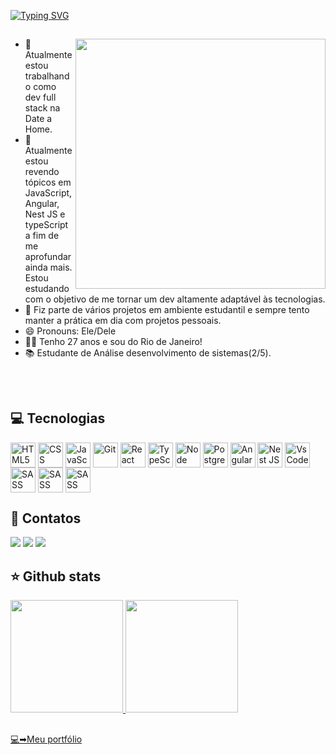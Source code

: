 [![Typing SVG](https://readme-typing-svg.herokuapp.com/?color=F1F9F2&size=35&left=true&vCenter=true&width=1000&lines=Olá!+Meu+nome+é+João+Teixeira!;Desenvolvedor+front+end!;Este+é+o+meu+GitHub!;Seja+bem-vindo(a)!+:%29)](https://git.io/typing-svg)

##

<img  align="right" src="https://cdni.iconscout.com/illustration/premium/thumb/programmer-doing-programming-3454631-2918520.png"  background="transparent" height="400" width="400"/>

- 🎯 Atualmente estou trabalhando como dev full stack na Date a Home.
- 🌱 Atualmente estou revendo tópicos em JavaScript, Angular, Nest JS e typeScript a fim de me aprofundar ainda mais. Estou estudando com o objetivo de me tornar um dev altamente adaptável às tecnologias.
- 👯 Fiz parte de vários projetos em ambiente estudantil e sempre tento manter a prática em dia com projetos pessoais.
- 😄 Pronouns: Ele/Dele
- 👦🏻 Tenho 27 anos e sou do Rio de Janeiro!
- 📚 Estudante de Análise desenvolvimento de sistemas(2/5).

##



<div style="display: inline_block"><br>
<h2>💻 Tecnologias</h2> 
<img align="center" title="HTML5" height="40" width="40" src="https://cdn.jsdelivr.net/gh/devicons/devicon/icons/html5/html5-original.svg" />
<img align="center" title="CSS" height="40" width="40" src="https://cdn.jsdelivr.net/gh/devicons/devicon/icons/css3/css3-original.svg" />
<img align="center" title="JavaScript" height="40" width="40" src="https://cdn.jsdelivr.net/gh/devicons/devicon/icons/javascript/javascript-original.svg" />
<img align="center" title="Git" height="40" width="40" src="https://cdn.jsdelivr.net/gh/devicons/devicon/icons/git/git-original.svg" />
<img align="center" title="React JS" height="40" width="40" src="https://cdn.jsdelivr.net/gh/devicons/devicon/icons/react/react-original.svg" />
<img align="center" title="TypeScript" height="40" width="40" src="https://cdn.jsdelivr.net/gh/devicons/devicon/icons/typescript/typescript-original.svg" />
<img align="center" title="Node JS" height="40" width="40" src="https://cdn.jsdelivr.net/gh/devicons/devicon/icons/nodejs/nodejs-original.svg" />
<img align="center" title="PostgreSQL" height="40" width="40" src="https://cdn.jsdelivr.net/gh/devicons/devicon/icons/postgresql/postgresql-original.svg" /> 
<img align="center" title="Angular" height="40" width="40" src="https://cdn.jsdelivr.net/gh/devicons/devicon/icons/angularjs/angularjs-original.svg" /> 
<img align="center" title="Nest JS" height="40" width="40"  src="https://cdn.jsdelivr.net/gh/devicons/devicon@latest/icons/nestjs/nestjs-original.svg" />
<img align="center" title="Vs Code" height="40" width="40" src="https://cdn.jsdelivr.net/gh/devicons/devicon/icons/vscode/vscode-original.svg" />
<img align="center" title="SASS" height="40" width="40" src="https://cdn.jsdelivr.net/gh/devicons/devicon/icons/sass/sass-original.svg" />
<img align="center" title="SASS" height="40" width="40"  src="https://cdn.jsdelivr.net/gh/devicons/devicon@latest/icons/tailwindcss/tailwindcss-original.svg" />
<img align="center" title="SASS" height="40" width="40" src="https://cdn.jsdelivr.net/gh/devicons/devicon@latest/icons/astro/astro-original.svg" />
        
          
</div>

##
<div>
<h2>📲 Contatos</h2>
<a href="https://www.instagram.com/joaovitor_ts13/" target="_blank"><img src="https://img.shields.io/badge/-Instagram-%23E4405F?style=for-the-badge&logo=instagram&logoColor=white" target="_blank"></a>
<a href = "mailto:teixeirajoaovitor0@gmail.com"><img src="https://img.shields.io/badge/Gmail-D14836?style=for-the-badge&logo=gmail&logoColor=white" target="_blank"></a>
<a href="https://www.linkedin.com/in/joaoteixeira13/" target="_blank"><img src="https://img.shields.io/badge/-LinkedIn-%230077B5?style=for-the-badge&logo=linkedin&logoColor=white" target="_blank"></a>   
</div>

##

<div>
<h2>⭐ Github stats</h2> 
<a href="https://github.com/jotave8119">
<img height="180em" src="https://github-readme-stats.vercel.app/api/top-langs/?username=jotave8119&layout=compact&langs_count=7&theme=dracula"/>
<img height="180em" src="https://github-readme-stats.vercel.app/api?username=jotave8119&show_icons=true&theme=dracula&include_all_commits=true&count_private=truetheme=dracula"/>
</div>
  
 ##
  💻➡<a href="https://my-portfolium.vercel.app/" target="_blank">Meu portfólio</a>
<!--[![Ashutosh's github activity graph](https://github-readme-activity-graph.cyclic.app/graph?username=jotave8119&bg_color=373436&color=f1f9f2&line=4c9e61&point=eaecf1&area=true&hide_border=true)](https://github.com/ashutosh00710/github-readme-activity-graph)-->
  
##  

<!-- ![Snake animation](https://github.com/jotave8119/jotave8119/blob/output/github-contribution-grid-snake.svg) -->


